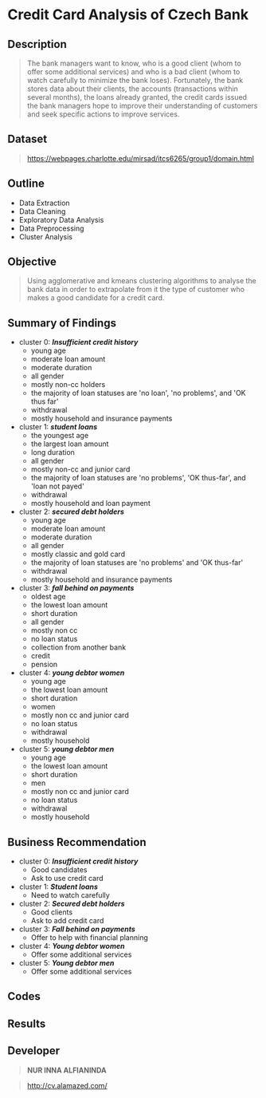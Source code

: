 # Credit Card Analysis of Czech Bank


## Description

> The bank managers want to know, who is a good client (whom to offer some additional services) and who is a bad client (whom to watch carefully to minimize the bank loses). Fortunately, the bank stores data about their clients, the accounts (transactions within several months), the loans already granted, the credit cards issued the bank managers hope to improve their understanding of customers and seek specific actions to improve services. 


## Dataset

> https://webpages.charlotte.edu/mirsad/itcs6265/group1/domain.html 


## Outline

- Data Extraction
- Data Cleaning
- Exploratory Data Analysis
- Data Preprocessing
- Cluster Analysis


## Objective

> Using agglomerative and kmeans clustering algorithms to analyse the bank data in order to extrapolate from it the type of customer who makes a good candidate for a credit card.


## Summary of Findings
- cluster 0: ***Insufficient credit history***
    - young age
    - moderate loan amount
    - moderate duration
    - all gender
    - mostly non-cc holders
    - the majority of loan statuses are 'no loan', 'no problems', and 'OK thus far'
    - withdrawal
    - mostly household and insurance payments
- cluster 1: ***student loans***
    - the youngest age
    - the largest loan amount
    - long duration
    - all gender
    - mostly non-cc and junior card
    - the majority of loan statuses are 'no problems', 'OK thus-far', and 'loan not payed'
    - withdrawal
    - mostly household and loan payment
- cluster 2: ***secured debt holders***
    - young age
    - moderate loan amount
    - moderate duration
    - all gender
    - mostly classic and gold card 
    - the majority of loan statuses are 'no problems' and 'OK thus-far'
    - withdrawal
    - mostly household and insurance payments
- cluster 3: ***fall behind on payments***
    - oldest age
    - the lowest loan amount
    - short duration
    - all gender
    - mostly non cc
    - no loan status
    - collection from another bank
    - credit
    - pension
- cluster 4: ***young debtor women***
    - young age
    - the lowest loan amount
    - short duration
    - women
    - mostly non cc and junior card
    - no loan status
    - withdrawal
    - mostly household
- cluster 5: ***young debtor men***
    - young age
    - the lowest loan amount
    - short duration
    - men
    - mostly non cc and junior card
    - no loan status
    - withdrawal
    - mostly household


## Business Recommendation
- cluster 0: ***Insufficient credit history***
  - Good candidates
  - Ask to use credit card
- cluster 1: ***Student loans***
  - Need to watch carefully
- cluster 2: ***Secured debt holders***
  - Good clients
  - Ask to add credit card
- cluster 3: ***Fall behind on payments***
  - Offer to help with financial planning
- cluster 4: ***Young debtor women***
  - Offer some additional services
- cluster 5: ***Young debtor men***
  - Offer some additional services


## Codes


## Results


## Developer

> **NUR INNA ALFIANINDA**

> http://cv.alamazed.com/
